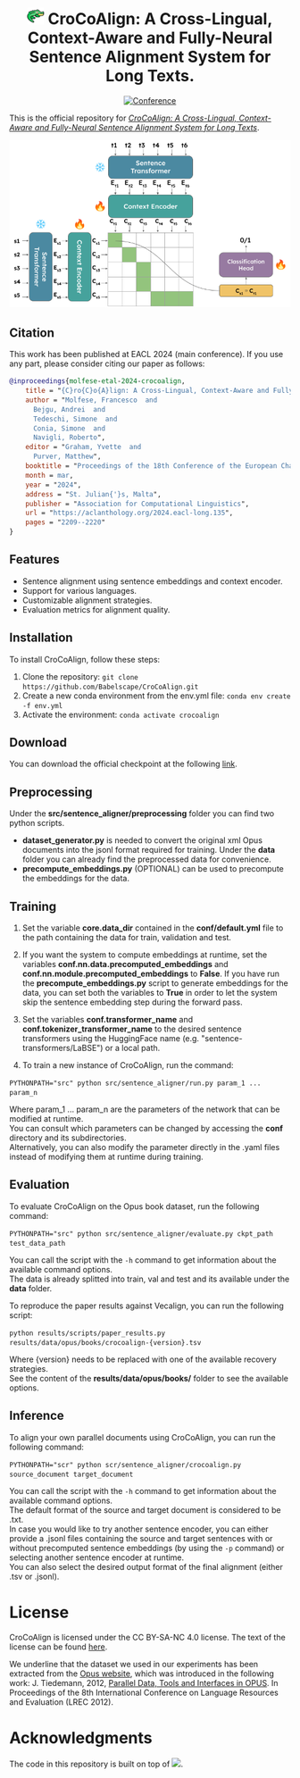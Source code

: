 <div align="center">

# <img src="media/crocodile.png" alt="img" width="30" height="30"/> CroCoAlign: A Cross-Lingual, Context-Aware and Fully-Neural Sentence Alignment System for Long Texts.

[![Conference](https://img.shields.io/badge/EACL-2024-red
)](https://2024.eacl.org)

</div>

This is the official repository for [*CroCoAlign: A Cross-Lingual, Context-Aware and Fully-Neural Sentence Alignment System for Long Texts*](https://aclanthology.org/2024.eacl-long.135/).  

![CroCoAlign](media/architecture.png "CroCoAlign Architecture")

## Citation
This work has been published at EACL 2024 (main conference). If you use any part, please consider citing our paper as follows:
```bibtex
@inproceedings{molfese-etal-2024-crocoalign,
    title = "{C}ro{C}o{A}lign: A Cross-Lingual, Context-Aware and Fully-Neural Sentence Alignment System for Long Texts",
    author = "Molfese, Francesco  and
      Bejgu, Andrei  and
      Tedeschi, Simone  and
      Conia, Simone  and
      Navigli, Roberto",
    editor = "Graham, Yvette  and
      Purver, Matthew",
    booktitle = "Proceedings of the 18th Conference of the European Chapter of the Association for Computational Linguistics (Volume 1: Long Papers)",
    month = mar,
    year = "2024",
    address = "St. Julian{'}s, Malta",
    publisher = "Association for Computational Linguistics",
    url = "https://aclanthology.org/2024.eacl-long.135",
    pages = "2209--2220"
}
```

## Features

- Sentence alignment using sentence embeddings and context encoder. 
- Support for various languages.
- Customizable alignment strategies.
- Evaluation metrics for alignment quality.

## Installation

To install CroCoAlign, follow these steps:

1. Clone the repository: `git clone https://github.com/Babelscape/CroCoAlign.git`
2. Create a new conda environment from the env.yml file: `conda env create -f env.yml`
3. Activate the environment: `conda activate crocoalign`

## Download

You can download the official checkpoint at the following [link](https://drive.google.com/file/d/1DwOAB50loUc0lBe6gImX8TI7RqxD8XCw/view).

## Preprocessing

Under the **src/sentence_aligner/preprocessing** folder you can find two python scripts.

- **dataset_generator.py** is needed to convert the original xml Opus documents into the jsonl format required for training. Under the **data** folder you can already find the preprocessed data for convenience.
- **precompute_embeddings.py** (OPTIONAL) can be used to precompute the embeddings for the data.

## Training

1. Set the variable **core.data_dir** contained in the **conf/default.yml** file to the path containing the data for train, validation and test.

2. If you want the system to compute embeddings at runtime, set the variables **conf.nn.data.precomputed_embeddings** and **conf.nn.module.precomputed_embeddings** to **False**. If you have run the **precompute_embeddings.py** script to generate embeddings for the data, you can set both the variables to **True** in order to let the system skip the sentence embedding step during the forward pass. 

3. Set the variables **conf.transformer_name** and **conf.tokenizer_transformer_name** to the desired sentence transformers using the HuggingFace name (e.g. "sentence-transformers/LaBSE") or a local path. 

3. To train a new instance of CroCoAlign, run the command:

`PYTHONPATH="src" python src/sentence_aligner/run.py param_1 ... param_n`

Where param_1 ... param_n are the parameters of the network that can be modified at runtime.  
You can consult which parameters can be changed by accessing the **conf** directory and its subdirectories.  
Alternatively, you can also modify the parameter directly in the .yaml files instead of modifying them at runtime during training. 

## Evaluation

To evaluate CroCoAlign on the Opus book dataset, run the following command:

`PYTHONPATH="src" python src/sentence_aligner/evaluate.py ckpt_path test_data_path`

You can call the script with the `-h` command to get information about the available command options.  
The data is already splitted into train, val and test and its available under the **data** folder. 

To reproduce the paper results against Vecalign, you can run the following script:

`python results/scripts/paper_results.py results/data/opus/books/crocoalign-{version}.tsv`

Where {version} needs to be replaced with one of the available recovery strategies.  
See the content of the **results/data/opus/books/** folder to see the available options.

## Inference

To align your own parallel documents using CroCoAlign, you can run the following command:

`PYTHONPATH="scr" python scr/sentence_aligner/crocoalign.py source_document target_document`

You can call the script with the `-h` command to get information about the available command options.  
The default format of the source and target document is considered to be .txt.  
In case you would like to try another sentence encoder, you can either provide a .jsonl files containing the source and target sentences with or without precomputed sentence embeddings (by using the `-p` command) or selecting another sentence encoder at runtime.  
You can also select the desired output format of the final alignment (either .tsv or .jsonl).

# License 
CroCoAlign is licensed under the CC BY-SA-NC 4.0 license. The text of the license can be found [here](https://github.com/Babelscape/CroCoAlign/blob/main/LICENSE).

We underline that the dataset we used in our experiments has been extracted from the [Opus website](https://opus.nlpl.eu/Books/corpus/version/Books), which was introduced in the following work: 
J. Tiedemann, 2012, [Parallel Data, Tools and Interfaces in OPUS](http://www.lrec-conf.org/proceedings/lrec2012/pdf/463_Paper.pdf). In Proceedings of the 8th International Conference on Language Resources and Evaluation (LREC 2012).

# Acknowledgments
The code in this repository is built on top of [![](https://shields.io/badge/-nn--template-emerald?style=flat&logo=github&labelColor=gray)](https://github.com/grok-ai/nn-template).
